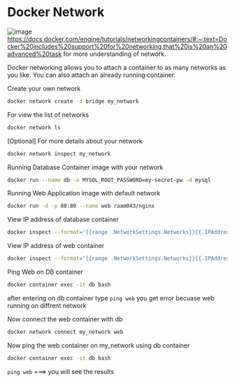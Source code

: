 # Docker Network

![image](https://user-images.githubusercontent.com/111989928/212470383-f9dfd0fe-b2f6-4cc6-9112-bc476098df83.png)
https://docs.docker.com/engine/tutorials/networkingcontainers/#:~:text=Docker%20includes%20support%20for%20networking,that%20is%20an%20advanced%20task for more understanding of network.

Docker networking allows you to attach a container to as many networks as you like. You can also attach an already running container.

Create your own network
```sh
docker network create -d bridge my_network
```
For view the list of networks
```sh
docker network ls
```
[Optional] For more details about your network
```sh
docker network inspect my_network
```
Running Database Container image with your network
```sh
docker run --name db -e MYSQL_ROOT_PASSWORD=my-secret-pw -d mysql
```
Running Web Application image with default network
```sh
docker run -d -p 80:80 --name web raam043/nginx
```
View IP address of database container
```sh
docker inspect --format='{{range .NetworkSettings.Networks}}{{.IPAddress}}{{end}}' db
```
View IP address of web container
```sh
docker inspect --format='{{range .NetworkSettings.Networks}}{{.IPAddress}}{{end}}' web
```
Ping Web on DB container
```sh
docker container exec -it db bash
```
after entering on db container type `ping web` you get error becuase web running on diffrent network

Now connect the web container with db 
```sh
docker network connect my_network web
```
Now ping the web container on my_network using db container
```sh
docker container exec -it db bash
```
`ping web` ===> you will see the results
